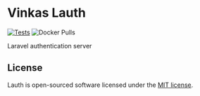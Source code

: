 # Vinkas Lauth

[![Tests](https://github.com/vinkashq/lauth/actions/workflows/tests.yml/badge.svg)](https://github.com/vinkashq/lauth/actions/workflows/tests.yml) ![Docker Pulls](https://img.shields.io/docker/pulls/vinkas/lauth?logo=docker&logoColor=1D63ED&label=Pulls&labelColor=E5F2FC&color=1D63ED)

Laravel authentication server

## License

Lauth is open-sourced software licensed under the [MIT license](https://opensource.org/licenses/MIT).
